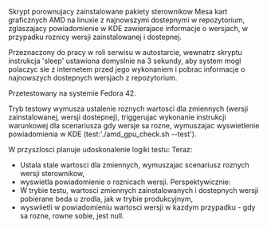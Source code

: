 Skrypt porownujacy zainstalowane pakiety sterownikow Mesa kart graficznych AMD na linuxie z najnowszymi dostepnymi w repozytorium, zglaszajacy powiadomienie w KDE zawierajace informacje o wersjach, w przypadku roznicy wersji zainstalowanej i dostepnej.

Przeznaczony do pracy w roli serwisu w autostarcie, wewnatrz skryptu instrukcja 'sleep' ustawiona domyslnie na 3 sekundy, aby system mogl polaczyc sie z internetem przed jego wykonaniem i pobrac informacje o najnowszych dostepnych wersjach z repozytorium.

Przetestowany na systemie Fedora 42.

Tryb testowy wymusza ustalenie roznych wartosci dla zmiennych (wersji zainstalowanej, wersji dostepnej), triggerujac wykonanie instrukcji warunkowej dla scenariusza gdy wersje sa rozne, wymuszajac wyswietlenie powiadomienia w KDE (test:'./amd_gpu_check.sh --test').

W przyszlosci planuje udoskonalenie logiki testu:
Teraz:
- Ustala stale wartosci dla zmiennych, wymuszajac scenariusz roznych wersji sterownikow,
- wyswietla powiadomienie o roznicach wersji.
Perspektywicznie:
- W trybie testu, wartosci zmiennych zainstalowanych i dostepnych wersji pobierane beda u zrodla, jak w trybie produkcyjnym,
- wyswiietli w powiadomieniu wartosci wersji w kazdym przypadku - gdy sa rozne, rowne sobie, jest null. 
